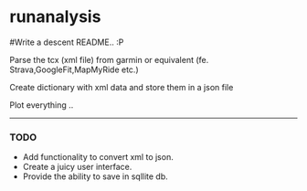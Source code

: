 # runanalysis

#Write a descent README.. :P

Parse the tcx (xml file) from garmin or equivalent (fe. Strava,GoogleFit,MapMyRide etc.)

Create dictionary with xml data and store them in a json file

Plot everything ..

---------------------------------------------
### TODO 
- Add functionality to convert xml to json.
- Create a juicy user interface.
- Provide the ability to save in sqllite db.
